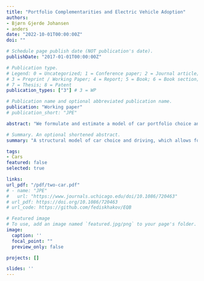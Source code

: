 ```yaml
---
title: "Portfolio Complementarities and Electric Vehicle Adoption"
authors:
- Bjørn Gjerde Johansen
- anders
date: "2022-10-01T00:00:00Z"
doi: ""

# Schedule page publish date (NOT publication's date).
publishDate: "2017-01-01T00:00:00Z"

# Publication type.
# Legend: 0 = Uncategorized; 1 = Conference paper; 2 = Journal article;
# 3 = Preprint / Working Paper; 4 = Report; 5 = Book; 6 = Book section;
# 7 = Thesis; 8 = Patent
publication_types: ["3"] # 3 = WP

# Publication name and optional abbreviated publication name.
publication: "Working paper"
# publication_short: "JPE"

abstract: "We formulate and estimate a model of car portfolio choice and driving, which allows two cars to be substitutes or complements, both in ownership and driving. We estimate the model using Norwegian register data, which features rich policy variation. We find significant portfolio synergies between an EV and a combustion vehicle (CV), and for 16% of households the synergies are so strong that the two become strict Hicksian complements. This implies that EVs tend to come as additions to existing CVs rather than as replacements. Failure to account for portfolio synergies leads to an overly optimistic assessment of EV adoption incentives."

# Summary. An optional shortened abstract.
summary: "A structural model of car choice and driving, which allows for complements. We find empirically that an EV is a complement to a conventional vehicle." 

tags:
- Cars
featured: false
selected: true

links:
url_pdf: "/pdf/two-car.pdf"
# - name: "JPE"
#   url: "https://www.journals.uchicago.edu/doi/10.1086/720463"
# url_pdf: https://doi.org/10.1086/720463
# url_code: https://github.com/fediskhakov/EQB

# Featured image
# To use, add an image named `featured.jpg/png` to your page's folder. 
image:
  caption: ''
  focal_point: ""
  preview_only: false

projects: []

slides: ''
---
```



